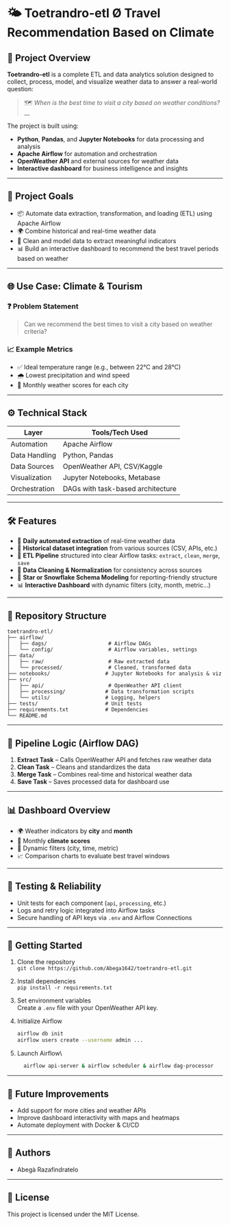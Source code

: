 # 🌤️ Toetrandro-etl Ø Travel Recommendation Based on Climate

## 🧭 Project Overview

**Toetrandro-etl** is a complete ETL and data analytics solution designed to
collect, process, model, and visualize weather data to answer a real-world
question:

> 🗺️ *When is the best time to visit a city based on weather conditions?*__

The project is built using:

- **Python**, **Pandas**, and **Jupyter Notebooks** for data processing and
  analysis
- **Apache Airflow** for automation and orchestration
- **OpenWeather API** and external sources for weather data
- **Interactive dashboard** for business intelligence and insights

---

## 🎯 Project Goals

- 📦 Automate data extraction, transformation, and loading (ETL) using Apache 
  Airflow
- 🌍 Combine historical and real-time weather data
- 🧼 Clean and model data to extract meaningful indicators
- 📊 Build an interactive dashboard to recommend the best travel periods based 
  on weather

---

## 🌐 Use Case: Climate & Tourism

### ❓ Problem Statement

> Can we recommend the best times to visit a city based on weather criteria?

### 📈 Example Metrics

- ✅ Ideal temperature range (e.g., between 22°C and 28°C)
- 🌧️ Lowest precipitation and wind speed
- 📅 Monthly weather scores for each city

---

## ⚙️ Technical Stack

| Layer         | Tools/Tech Used                   |
| ------------- |-----------------------------------|
| Automation    | Apache Airflow                    |
| Data Handling | Python, Pandas                    |
| Data Sources  | OpenWeather API, CSV/Kaggle       |
| Visualization | Jupyter Notebooks, Metabase       |
| Orchestration | DAGs with task-based architecture |

---

## 🛠️ Features

- 📡 **Daily automated extraction** of real-time weather data
- 📂 **Historical dataset integration** from various sources (CSV, APIs, etc.)
- 🔄 **ETL Pipeline** structured into clear Airflow tasks: `extract`, `clean`, 
  `merge`, `save`
- 🧽 **Data Cleaning & Normalization** for consistency across sources
- 🌟 **Star or Snowflake Schema Modeling** for reporting-friendly structure
- 📊 **Interactive Dashboard** with dynamic filters (city, month, metric…)

---

## 📁 Repository Structure

```
toetrandro-etl/
├── airflow/
│   ├── dags/                    # Airflow DAGs
│   └── config/                  # Airflow variables, settings
├── data/
│   ├── raw/                     # Raw extracted data
│   └── processed/               # Cleaned, transformed data
├── notebooks/                  # Jupyter Notebooks for analysis & viz
├── src/
│   ├── api/                     # OpenWeather API client
│   ├── processing/             # Data transformation scripts
│   └── utils/                  # Logging, helpers
├── tests/                      # Unit tests
├── requirements.txt            # Dependencies
└── README.md
```

---

## 🔁 Pipeline Logic (Airflow DAG)

1. **Extract Task** – Calls OpenWeather API and fetches raw weather data
2. **Clean Task** – Cleans and standardizes the data
3. **Merge Task** – Combines real-time and historical weather data
4. **Save Task** – Saves processed data for dashboard use

---

## 📊 Dashboard Overview

- 🌍 Weather indicators by **city** and **month**
- 📅 Monthly **climate scores**
- 🔄 Dynamic filters (city, time, metric)
- 📈 Comparison charts to evaluate best travel windows

---

## 🧪 Testing & Reliability

- Unit tests for each component (`api`, `processing`, etc.)
- Logs and retry logic integrated into Airflow tasks
- Secure handling of API keys via `.env` and Airflow Connections

---

## 🚀 Getting Started

1. Clone the repository\
   `git clone https://github.com/Abega1642/toetrandro-etl.git`

2. Install dependencies\
   `pip install -r requirements.txt`

3. Set environment variables\
   Create a `.env` file with your OpenWeather API key.

4. Initialize Airflow
   ```bash
   airflow db init
   airflow users create --username admin ...
   ```

5. Launch Airflow\
   
   ```bash
     airflow api-server & airflow scheduler & airflow dag-processor
   ```

---

## 📌 Future Improvements

- Add support for more cities and weather APIs
- Improve dashboard interactivity with maps and heatmaps
- Automate deployment with Docker & CI/CD

---

## 👥 Authors

- Abegà Razafindratelo

---

## 📄 License

This project is licensed under the MIT License.
